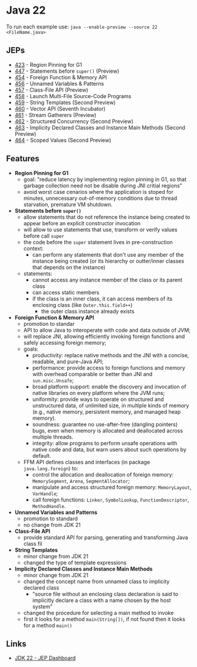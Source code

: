 # Java 22

To run each example use: `java --enable-preview --source 22 <FileName.java>`

## JEPs

* [423](https://openjdk.org/jeps/423) - Region Pinning for G1
* [447](https://openjdk.org/jeps/447) - Statements before `super()` (Preview)
* [454](https://openjdk.org/jeps/454) - Foreign Function & Memory API
* [456](https://openjdk.org/jeps/456) - Unnamed Variables & Patterns
* [457](https://openjdk.org/jeps/457) - Class-File API (Preview)
* [458](https://openjdk.org/jeps/458) - Launch Multi-File Source-Code Programs
* [459](https://openjdk.org/jeps/459) - String Templates (Second Preview)
* [460](https://openjdk.org/jeps/460) - Vector API (Seventh Incubator)
* [461](https://openjdk.org/jeps/461) - Stream Gatherers (Preview)
* [462](https://openjdk.org/jeps/462) - Structured Concurrency (Second Preview)
* [463](https://openjdk.org/jeps/463) - Implicity Declared Classes and Instance Main Methods (Second Preview)
* [464](https://openjdk.org/jeps/465) - Scoped Values (Second Preview)

## Features

* **Region Pinning for G1**
  * goal: "reduce latency by implementing region pinning in G1, so that garbage collection need not be disable during JNI critial regions"
  * avoid worst case cenarios where the application is stoped for minutes, unnecessary out-of-memory conditions due to thread starvation, premature VM shutdown.
* **Statements before `super()`**
  * allow statements that do not reference the instance being created to appear before an explicit constructor invocation
  * will allow to use statements that use, transform or verify values before call `super`
  * the code before the `super` statement lives in pre-construction context:
    * can perform any statements that don't use any member of the instance being created (or its hierarchy or outter/inner classes that depends on the instance)
  * statements:
    * cannot access any instance member of the class or its parent class
    * can access static members
    * if the class is an inner class, it can access members of its enclosing class (like `Outer.this.field++`)
      * the outer class instance already exists
* **Foreign Function & Memory API**
  * promotion to standar
  * API to allow Java to interoperate with code and data outside of JVM;
  * will replace JNI, allowing efficiently invoking foreign functions and safely accessing foreign memory;
  * goals:
    * productivity: replace native methods and the JNI with a concise, readable, and pure-Java API;
    * performance: provide access to foreign functions and memory with overhead comparable or better than JNI and `sun.misc.Unsafe`;
    * broad platform support: enable the discovery and invocation of native libraries on every platform where the JVM runs;
    * uniformity: provide ways to operate on structured and unstructured data, of unlimited size, in multiple kinds of memory (e.g., native memory, persistent memory, and managed heap memory).
    * soundness: guarantee no use-after-free (dangling pointers) bugs, even when memory is allocated and deallocated across multiple threads.
    * integrity: allow programs to perform unsafe operations with native code and data, but warn users about such operations by default.
  * FFM API defines classes and interfaces (in package `java.lang.foreign`) to:
    * control the allocation and deallocation of foreign memory: `MemorySegment`, `Arena`, `SegmentAllocator`;
    * manipulate and access structured foreign memory: `MemoryLayout`, `VarHandle`;
    * call foreign functions: `Linker`, `SymbolLookup`, `FunctionDescriptor`, `MethodHandle`.
* **Unnamed Variables and Patterns**
  * promotion to standard
  * no change from JDK 21
* **Class-File API**
  * provide standard API for parsing, generating and transforming Java class fil
* **String Templates**
  * minor change from JDK 21
  * changed the type of template expressions
* **Implicity Declared Classes and Instance Main Methods**
  * minor change from JDK 21
  * changed the concept name from unnamed class to implicity declared class
    * "source file without an enclosing class declaration is said to implicitly declare a class with a name chosen by the host system"
  * changed the procedure for selecting a main method to invoke
  * first it looks for a method `main(String[])`, if not found then it looks for a method `main()`


## Links

- [JDK 22 - JEP Dashboard](https://bugs.openjdk.org/secure/Dashboard.jspa?selectPageId=21900)

